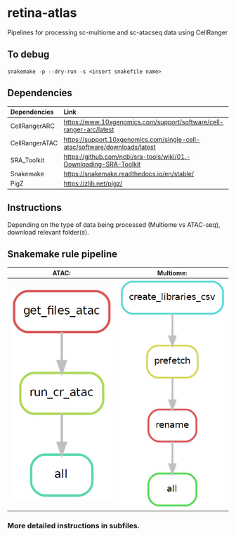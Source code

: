 # retina-atlas
Pipelines for processing sc-multiome and sc-atacseq data using CellRanger

## To debug
```
snakemake -p --dry-run -s <insert snakefile name>
```

## Dependencies
| Dependencies  |Link                                                                       |
|:--------------|:-------------------------------------------------------------------       |
| CellRangerARC |https://www.10xgenomics.com/support/software/cell-ranger-arc/latest        |
| CellRangerATAC|https://support.10xgenomics.com/single-cell-atac/software/downloads/latest |
| SRA_Toolkit   |https://github.com/ncbi/sra-tools/wiki/01.-Downloading-SRA-Toolkit         |
| Snakemake     |https://snakemake.readthedocs.io/en/stable/                                |
| PigZ          |https://zlib.net/pigz/                                                     |


## Instructions

Depending on the type of data being processed (Multiome vs ATAC-seq), download relevant folder(s).

## Snakemake rule pipeline

ATAC:                      |  Multiome:
:-------------------------:|:-------------------------:
![plot](./run_cr_atac.PNG) |  ![plot](./set_up.PNG)

### More detailed instructions in subfiles.
